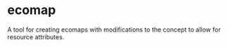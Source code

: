 # ecomap
A tool for creating ecomaps with modifications to the concept to allow for resource attributes.
